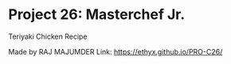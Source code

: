 # Project 26: Masterchef Jr.
Teriyaki Chicken Recipe

Made by RAJ MAJUMDER
Link: https://ethyx.github.io/PRO-C26/
